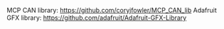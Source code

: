 MCP CAN library: https://github.com/coryjfowler/MCP_CAN_lib
Adafruit GFX library: https://github.com/adafruit/Adafruit-GFX-Library

